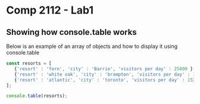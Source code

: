 # Comp 2112 - Lab1
## Showing how console.table works

Below is an example of an array of objects and how to display it using console.table
```js
const resorts = [
   {'resort' : 'fern', 'city' : 'Barrie', 'visitors per day' : 25000 },
   {'resort' : 'white oak', 'city' : 'brampton', 'visitors per day' : 15000 },
   {'resort' : 'atlantic', 'city' : 'toronto', 'visitors per day' : 15200 }   
];

console.table(resorts);
```
